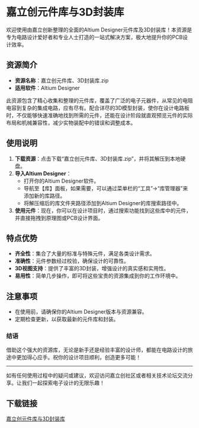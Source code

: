 # 嘉立创元件库与3D封装库

欢迎使用由嘉立创新整理的全面的Altium Designer元件库及3D封装库！本资源是专为电路设计爱好者和专业人士打造的一站式解决方案，极大地提升你的PCB设计效率。

## 资源简介

- **资源名称**：嘉立创元件库、3D封装库.zip
- **适用软件**：Altium Designer

此资源包含了精心收集和整理的元件库，覆盖了广泛的电子元器件，从常见的电阻电容到复杂的集成电路，应有尽有。配合详尽的3D模型封装，使你在设计电路板时，不仅能够快速准确地找到所需的元件，还能在设计阶段就直观预览元件的实际布局和机械兼容性，减少实物装配中的错误和调整成本。

## 使用说明

1. **下载资源**：点击下载“嘉立创元件库、3D封装库.zip”，并将其解压到本地硬盘。
2. **导入Altium Designer**：
   - 打开你的Altium Designer软件。
   - 导航至【库】面板，如果需要，可以通过菜单栏的“工具”->“库管理器”来添加新的库路径。
   - 将解压缩后的库文件夹路径添加到Altium Designer的库搜索路径中。
3. **使用元件**：现在，你可以在设计项目时，通过搜索功能找到这些库中的元件，并直接拖拽到原理图或PCB设计界面。

## 特点优势

- **齐全性**：集合了大量的标准与特殊元件，满足各类设计需求。
- **准确性**：元件参数经过校验，确保设计的可靠性。
- **3D视图支持**：提供了丰富的3D封装，增强设计的真实感和实用性。
- **易用性**：简单几步操作，即可将这些宝贵的资源集成到你的工作环境中。

## 注意事项

- 在使用前，请确保你的Altium Designer版本与资源兼容。
- 定期检查更新，以获取最新的元件库和封装。

### 结语

借助这个强大的资源库，无论是新手还是经验丰富的设计师，都能在电路设计的旅途中更加得心应手。祝你的设计项目顺利，创造更多可能！

---

如有任何使用过程中的疑问或建议，欢迎访问嘉立创社区或者相关技术论坛交流分享。让我们一起探索电子设计的无限乐趣！

## 下载链接

[嘉立创元件库与3D封装库](https://pan.quark.cn/s/c86011f3db97)